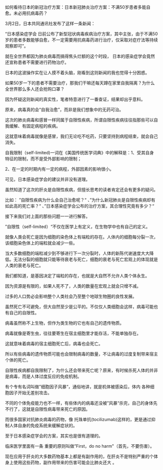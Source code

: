 如何看待日本的新冠治疗方案：日本新冠肺炎治疗方案：不满50岁患者多能自愈。未必用抗病毒药？

3月2日，日本共同通讯社发布了这样一条新闻：

“日本感染症学会 日前公布了新型冠状病毒疾病治疗方案，其中主张，由于不满50岁的患者多数能够自愈，不一定需要用抗病毒药进行治疗，仅采取对症疗法等持续观察即可”。

就在全世界都因为肺炎病毒而搞得焦头烂额的这个时段， 日本的感染症学会竟然还宣称患者不需要进行药物治疗。

日本的这波操作实在让人摸不着头脑，刚看到这则新闻的我也觉得十分困惑。

如果50岁一下的患者不需要治疗，那我们干嘛还每天蹲在家里自我隔离？为什么全世界那么多人还会抢购口罩？

因为怀疑这则新闻的真实性，笔者特意进行了一番查证，结果却出乎意料。

原来，病毒真的会“自我治愈”，而非是我们想象中的无药可治。

这次的肺炎病毒和感冒一样同属于自限性疾病，所谓自限性疾病往往指那些可以自我缓解、有固定病程的疾病。

这就意味着病毒就像是感冒，我们无论吃不吃药，只要坚持到病程结束，就会自己消失。

自我限制（self-limited)一词在《美国传统医学词典》中的解释是：1、受其自身特征的限制，而不是受外部影响的限制；

2、在一定的时期内有一定的病程，外部因素的影响很小。

可见，日本感染症学会的建议并非没有道理。

虽然知道了这次的肝炎是自限性疾病，但擅长思考的读者肯定还会有更多的疑问。

比如： ”自限性疾病为什么会自己治愈呢？“ 、”为什么新冠肺炎是自限性疾病却有如此高的死亡率？“ 、”日本感染症学会公布的治疗方案，其合理性究竟有多少？“

接下来我们对上面的那些问题一一进行解答。

”自限性（self-limited）“不仅在医学上有定义，在生物学中也有自己的定义。

就像人类会死亡是因为细胞的染色体上有端粒的存在。人体内的细胞每分裂一次，该细胞染色体上的端粒就会减少一些。

当大多数细胞的端粒减少到不够进行下一次分裂时，人体的新陈代谢速度大大降低。无法分裂的细胞就只能等待衰老与死亡，细胞的衰老与死亡宏观上的体现就是人类的衰老与死亡。

我们都知道，是基因决定了端粒的存在，也就是大自然不允许人类个体永生。

因为资源是有限的，如果人死不了，人类的数量在宏观上就会只增不减。

过多的人口势必会影响整个人类社会乃至整个地球生物圈的良性发展。

虽然死亡不可避免，但大自然至少是公平的。不仅仅人类细胞会这样，病毒可能也有自己的自限性。

病毒虽然称不上生物，但作为类生物的它也有自己的遗传物质。

病毒就像是寄生虫，往往要寄生在宿主细胞里才能存活，不能单独存在。

这就意味着病毒的宿主细胞死亡后，病毒也会死亡。

所以有些病毒的遗传物质可能也会限制病毒的数量，不让病毒的过度复制带来宿主个体的死亡。

自限性疾病都自我限制了，为什么还会带来死亡呢？原来，有时候杀死人体的并非是病毒，而是人体过度反应的免疫机制。

有个专有名词叫做”细胞因子风暴“，通俗地讲，就是机体被感染后，体内 各种细胞因子开始无差别攻击。

不同的个体免疫能力也不一样，有些体内的病毒还没被”风暴“杀完，自己的身体先不行了，这就是自限性病毒带来死亡的原因。

而很多国家对抗肺炎病毒的药物，像 托珠单抗(tocilizumab)这样的，更是通过抑制人体自身的免疫系统来缓解症状的。

至于日本感染症学会的方案，其实也是很有道理的。

临床医学里面有一条 重要的原则叫做”First，do no harm"（首先，不要伤害）。

现在应用于肝炎的大多数药物基本上都是有副作用的，在肝炎不是特别严重的个体身上使用这些药物，副作用带来的伤害可能会比肺炎还大 。

